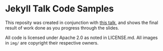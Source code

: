 # Jekyll Talk Code Samples

This reposity was created in conjunction with [this talk](https://go.gmu.edu/SRCTJekyllTalk), and shows the final
result of work done as you progress through the slides.

All code is licensed under Apache 2.0 as noted in LICENSE.md. All images in `img/` are copyright their
respective owners.